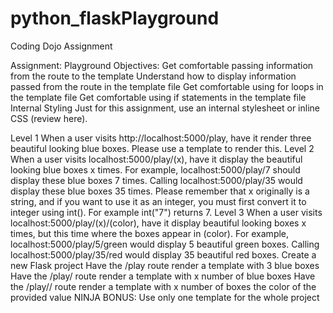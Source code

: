 # python_flaskPlayground
Coding Dojo Assignment

Assignment: Playground
Objectives:
Get comfortable passing information from the route to the template
Understand how to display information passed from the route in the template file
Get comfortable using for loops in the template file
Get comfortable using if statements in the template file
Internal Styling
Just for this assignment, use an internal stylesheet or inline CSS (review here).

Level 1
When a user visits http://localhost:5000/play, have it render three beautiful looking blue boxes. Please use a template to render this. 
Level 2
When a user visits localhost:5000/play/(x), have it display the beautiful looking blue boxes x times. For example, localhost:5000/play/7 should display these blue boxes 7 times. Calling localhost:5000/play/35 would display these blue boxes 35 times. Please remember that x originally is a string, and if you want to use it as an integer, you must first convert it to integer using int(). For example int("7") returns 7. 
Level 3
When a user visits localhost:5000/play/(x)/(color), have it display beautiful looking boxes x times, but this time where the boxes appear in (color). For example, localhost:5000/play/5/green would display 5 beautiful green boxes. Calling localhost:5000/play/35/red would display 35 beautiful red boxes. 
 Create a new Flask project
 Have the /play route render a template with 3 blue boxes
 Have the /play/<x> route render a template with x number of blue boxes
 Have the /play/<x>/<color> route render a template with x number of boxes the color of the provided value
 NINJA BONUS: Use only one template for the whole project
